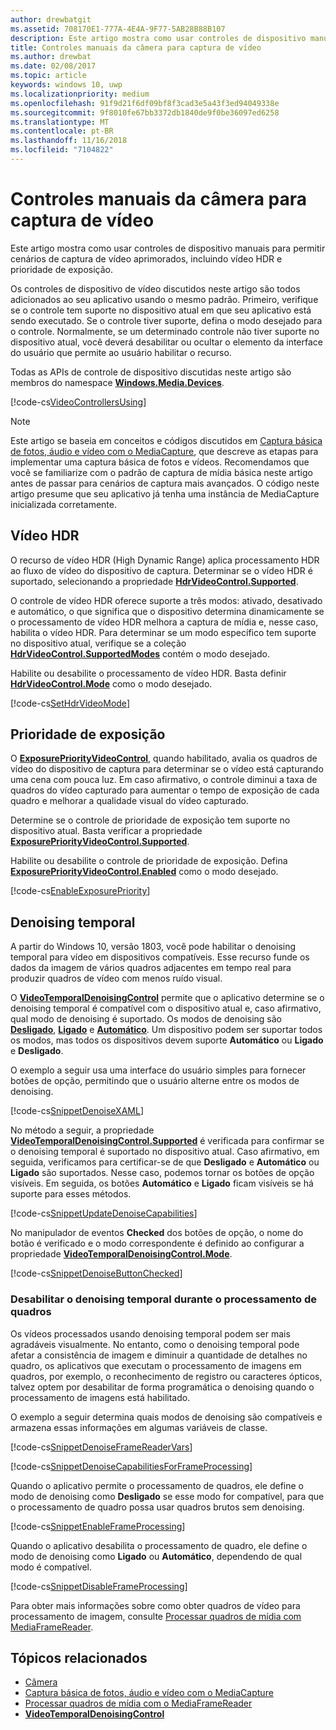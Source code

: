 ```yaml
---
author: drewbatgit
ms.assetid: 708170E1-777A-4E4A-9F77-5AB28B88B107
description: Este artigo mostra como usar controles de dispositivo manuais para permitir cenários de captura de vídeo aprimorados, incluindo vídeo HDR e prioridade de exposição.
title: Controles manuais da câmera para captura de vídeo
ms.author: drewbat
ms.date: 02/08/2017
ms.topic: article
keywords: windows 10, uwp
ms.localizationpriority: medium
ms.openlocfilehash: 91f9d21f6df09bf8f3cad3e5a43f3ed94049338e
ms.sourcegitcommit: 9f8010fe67bb3372db1840de9f0be36097ed6258
ms.translationtype: MT
ms.contentlocale: pt-BR
ms.lasthandoff: 11/16/2018
ms.locfileid: "7104822"
---
```

# <a name="manual-camera-controls-for-video-capture"></a>Controles manuais da câmera para captura de vídeo



Este artigo mostra como usar controles de dispositivo manuais para permitir cenários de captura de vídeo aprimorados, incluindo vídeo HDR e prioridade de exposição.

Os controles de dispositivo de vídeo discutidos neste artigo são todos adicionados ao seu aplicativo usando o mesmo padrão. Primeiro, verifique se o controle tem suporte no dispositivo atual em que seu aplicativo está sendo executado. Se o controle tiver suporte, defina o modo desejado para o controle. Normalmente, se um determinado controle não tiver suporte no dispositivo atual, você deverá desabilitar ou ocultar o elemento da interface do usuário que permite ao usuário habilitar o recurso.

Todas as APIs de controle de dispositivo discutidas neste artigo são membros do namespace [**Windows.Media.Devices**](https://msdn.microsoft.com/library/windows/apps/br206902).

[!code-cs[VideoControllersUsing](./code/BasicMediaCaptureWin10/cs/MainPage.xaml.cs#SnippetVideoControllersUsing)]

> [!NOTE] 
> Este artigo se baseia em conceitos e códigos discutidos em [Captura básica de fotos, áudio e vídeo com o MediaCapture](basic-photo-video-and-audio-capture-with-MediaCapture.md), que descreve as etapas para implementar uma captura básica de fotos e vídeos. Recomendamos que você se familiarize com o padrão de captura de mídia básica neste artigo antes de passar para cenários de captura mais avançados. O código neste artigo presume que seu aplicativo já tenha uma instância de MediaCapture inicializada corretamente.

## <a name="hdr-video"></a>Vídeo HDR

O recurso de vídeo HDR (High Dynamic Range) aplica processamento HDR ao fluxo de vídeo do dispositivo de captura. Determinar se o vídeo HDR é suportado, selecionando a propriedade [**HdrVideoControl.Supported**](https://msdn.microsoft.com/library/windows/apps/dn926682).

O controle de vídeo HDR oferece suporte a três modos: ativado, desativado e automático, o que significa que o dispositivo determina dinamicamente se o processamento de vídeo HDR melhora a captura de mídia e, nesse caso, habilita o vídeo HDR. Para determinar se um modo específico tem suporte no dispositivo atual, verifique se a coleção [**HdrVideoControl.SupportedModes**](https://msdn.microsoft.com/library/windows/apps/dn926683) contém o modo desejado.

Habilite ou desabilite o processamento de vídeo HDR. Basta definir [**HdrVideoControl.Mode**](https://msdn.microsoft.com/library/windows/apps/dn926681) como o modo desejado.

[!code-cs[SetHdrVideoMode](./code/BasicMediaCaptureWin10/cs/MainPage.xaml.cs#SnippetSetHdrVideoMode)]

## <a name="exposure-priority"></a>Prioridade de exposição

O [**ExposurePriorityVideoControl**](https://msdn.microsoft.com/library/windows/apps/dn926644), quando habilitado, avalia os quadros de vídeo do dispositivo de captura para determinar se o vídeo está capturando uma cena com pouca luz. Em caso afirmativo, o controle diminui a taxa de quadros do vídeo capturado para aumentar o tempo de exposição de cada quadro e melhorar a qualidade visual do vídeo capturado.

Determine se o controle de prioridade de exposição tem suporte no dispositivo atual. Basta verificar a propriedade [**ExposurePriorityVideoControl.Supported**](https://msdn.microsoft.com/library/windows/apps/dn926647).

Habilite ou desabilite o controle de prioridade de exposição. Defina [**ExposurePriorityVideoControl.Enabled**](https://msdn.microsoft.com/library/windows/apps/dn926646) como o modo desejado.

[!code-cs[EnableExposurePriority](./code/BasicMediaCaptureWin10/cs/MainPage.xaml.cs#SnippetEnableExposurePriority)]

## <a name="temporal-denoising"></a>Denoising temporal
A partir do Windows 10, versão 1803, você pode habilitar o denoising temporal para vídeo em dispositivos compatíveis. Esse recurso funde os dados da imagem de vários quadros adjacentes em tempo real para produzir quadros de vídeo com menos ruído visual.

O [**VideoTemporalDenoisingControl**](https://docs.microsoft.com/uwp/api/windows.media.devices.videotemporaldenoisingcontrol) permite que o aplicativo determine se o denoising temporal é compatível com o dispositivo atual e, caso afirmativo, qual modo de denoising é suportado. Os modos de denoising são [**Desligado**](https://docs.microsoft.com/uwp/api/windows.media.devices.videotemporaldenoisingmode), [**Ligado**](https://docs.microsoft.com/uwp/api/windows.media.devices.videotemporaldenoisingmode) e [**Automático**](https://docs.microsoft.com/uwp/api/windows.media.devices.videotemporaldenoisingmode). Um dispositivo podem ser suportar todos os modos, mas todos os dispositivos devem suporte **Automático** ou **Ligado** e **Desligado**.

O exemplo a seguir usa uma interface do usuário simples para fornecer botões de opção, permitindo que o usuário alterne entre os modos de denoising.

[!code-cs[SnippetDenoiseXAML](./code/BasicMediaCaptureWin10/cs/MainPage.xaml#SnippetDenoiseXAML)]

No método a seguir, a propriedade [**VideoTemporalDenoisingControl.Supported**](https://docs.microsoft.com/uwp/api/windows.media.devices.videotemporaldenoisingcontrol.supported) é verificada para confirmar se o denoising temporal é suportado no dispositivo atual. Caso afirmativo, em seguida, verificamos para certificar-se de que **Desligado** e **Automático** ou **Ligado** são suportados. Nesse caso, podemos tornar os botões de opção visíveis. Em seguida, os botões **Automático** e **Ligado** ficam visíveis se há suporte para esses métodos.

[!code-cs[SnippetUpdateDenoiseCapabilities](./code/BasicMediaCaptureWin10/cs/MainPage.ManualControls.xaml.cs#SnippetUpdateDenoiseCapabilities)]

No manipulador de eventos **Checked** dos botões de opção, o nome do botão é verificado e o modo correspondente é definido ao configurar a propriedade [**VideoTemporalDenoisingControl.Mode**](https://docs.microsoft.com/uwp/api/windows.media.devices.videotemporaldenoisingcontrol.mode).

[!code-cs[SnippetDenoiseButtonChecked](./code/BasicMediaCaptureWin10/cs/MainPage.ManualControls.xaml.cs#SnippetDenoiseButtonChecked)]

### <a name="disabling-temporal-denoising-while-processing-frames"></a>Desabilitar o denoising temporal durante o processamento de quadros
Os vídeos processados usando denoising temporal podem ser mais agradáveis visualmente. No entanto, como o denoising temporal pode afetar a consistência de imagem e diminuir a quantidade de detalhes no quadro, os aplicativos que executam o processamento de imagens em quadros, por exemplo, o reconhecimento de registro ou caracteres ópticos, talvez optem por desabilitar de forma programática o denoising quando o processamento de imagens está habilitado.

O exemplo a seguir determina quais modos de denoising são compatíveis e armazena essas informações em algumas variáveis de classe.

[!code-cs[SnippetDenoiseFrameReaderVars](./code/BasicMediaCaptureWin10/cs/MainPage.ManualControls.xaml.cs#SnippetDenoiseFrameReaderVars)]

[!code-cs[SnippetDenoiseCapabilitiesForFrameProcessing](./code/BasicMediaCaptureWin10/cs/MainPage.ManualControls.xaml.cs#SnippetDenoiseCapabilitiesForFrameProcessing)]

Quando o aplicativo permite o processamento de quadros, ele define o modo de denoising como **Desligado** se esse modo for compatível, para que o processamento de quadro possa usar quadros brutos sem denoising.

[!code-cs[SnippetEnableFrameProcessing](./code/BasicMediaCaptureWin10/cs/MainPage.ManualControls.xaml.cs#SnippetEnableFrameProcessing)]

Quando o aplicativo desabilita o processamento de quadro, ele define o modo de denoising como **Ligado** ou **Automático**, dependendo de qual modo é compatível.

[!code-cs[SnippetDisableFrameProcessing](./code/BasicMediaCaptureWin10/cs/MainPage.ManualControls.xaml.cs#SnippetDisableFrameProcessing)]

Para obter mais informações sobre como obter quadros de vídeo para processamento de imagem, consulte [Processar quadros de mídia com MediaFrameReader](process-media-frames-with-mediaframereader.md).

## <a name="related-topics"></a>Tópicos relacionados

* [Câmera](camera.md)
* [Captura básica de fotos, áudio e vídeo com o MediaCapture](basic-photo-video-and-audio-capture-with-MediaCapture.md)
* [Processar quadros de mídia com o MediaFrameReader](process-media-frames-with-mediaframereader.md)
*  [**VideoTemporalDenoisingControl**](https://docs.microsoft.com/uwp/api/windows.media.devices.videotemporaldenoisingcontrol)
 




